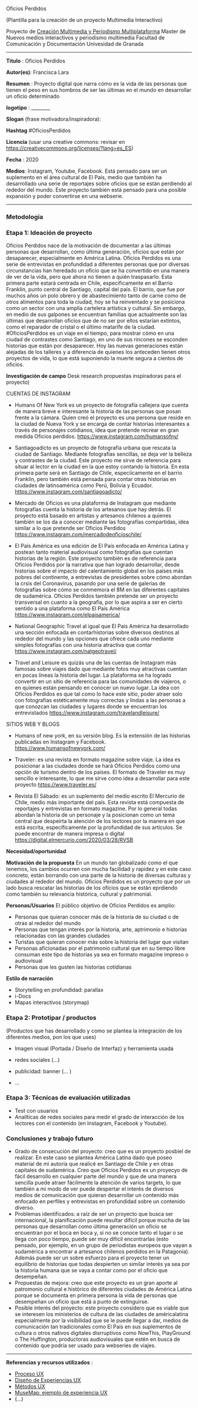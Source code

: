 Oficios Perdidos

(Plantilla para la creación de un proyecto Multimedia Interactivo)

Proyecto de [Creación Multimedia y Periodismo Multiplataforma](https://github.com/mgea/PeriodismoMultimedia)
Master de Nuevos medios interactivos y periodismo multimedia
Facultad de Comunicación y Documentación
Univesidad de Granada  

----

**Titulo** : Oficios Perdidos

**Autor(es)**: Francisca Lara 

**Resumen** : Proyecto digital que narra cómo es la vida de las personas que tienen el peso en sus hombros de ser las últimas en el mundo en desarrollar un oficio determinado

**logotipo** :  ________

**Slogan** (frase motivadora/inspiradora): 

**Hashtag** #OficiosPerdidos

**Licencia**    (usar una creative commons: revisar en https://creativecommons.org/licenses/?lang=es_ES) 

**Fecha** : 2020

**Medios**: Instagram, Youtube, Facebook. Está pensado para ser un suplemento en el área cultural de El País, medio que también ha desarrollado una serie de reportajes sobre oficios que se están perdiendo al rededor del mundo. Este proyecto también está pensado para una posible expansión y poder convertirse en una webserie.  


--- 

### Metodología

### Etapa 1: Ideación de proyecto 

Oficios Perdidos nace de la motivación de documentar a las últimas personas que desarrollan, como última generación, oficios que están por desaparecer, especialmente en América Latina. Oficios Perdidos es una serie de entrevistas en profundidad a diferentes personas que por diversas circunstancias han heredado un oficio que se ha convertido en una manera de ver de la vida, pero que ahora no tienen a quién traspasarlo. Esta primera parte estará centrada en Chile, específicamente en el Barrio Franklin, punto central de Santiago, capital del país. El barrio, que fue por muchos años un polo obrero y de abastecimiento tanto de carne como de otros alimentos para toda la ciudad, hoy se ha reinventado y se posiciona como un sector con una amplia cartelera artística y cultural. Sin embargo, en medio de sus galpones se encuentran familias que actualmente son las últimas que desarrollan oficios que de no ser por ellos estarían extintos, como el reparador de cristal o el último matarife de la ciudad. #OficiosPerdidos es un viaje en el tiempo, para mostrar cómo en una ciudad de contrastes como Santiago, en uno de sus rincones se esconden historias que están por desaparecer. Hoy las nuevas generaciones están alejadas de los talleres y a diferencia de quienes los anteceden tienen otros proyectos de vida, lo que está suponiendo la muerte segura a cientos de oficios.

**Investigación de campo**   Desk research propuestas inspiradoras para el proyecto) 

CUENTAS DE INSTAGRAM
* Humans Of New York es un proyecto de fotografía callejera que cuenta de manera breve e interesante la historia de las personas que posan frente a la cámara. Quien creó el proyecto es una persona que reside en la ciudad de Nueva York y se encarga de contar historias interesantes a través de personajes cotidianos, idea que pretende recrear en gran medida Oficios perdidos. https://www.instagram.com/humansofny/

* Santiagoadicto es un proyecto de fotografía urbana que rescata la ciudad de Santiago. Mediante fotografías sencillas, se deja ver la belleza y contrastes de la ciudad. Este proyecto me sirve de referencia para situar al lector en la ciudad en la que estoy contando la historia. En esta primera parte será en Santiago de Chile, especíicamente en el barrio Franklin, pero también está pensada para contar otras historias en ciudades de latinoamérica como Perú, Bolivia y Ecuador. https://www.instagram.com/santiagoadicto/

* Mercado de Oficios es una plataforma de Instagram que mediante fotografías cuenta la historia de los artesanos que hay detrás. El proyecto está basado en artistas y artesanos chilenos a quienes también se los da a conocer mediante las fotografías compartidas, idea similar a lo que pretende ser Oficios Perdidos https://www.instagram.com/mercadodeoficioschile/

* El País América es una edición de El País enfocada en América Latina y postean tanto material audiovisual como fotografías que cuentan historias de la región. Este proyecto también es de referencia para Oficios Perdidos por la narrativa que han logrado desarrollar, desde historias sobre el impacto del calentamiento global en los países más pobres del continente, a entrevistas de presidentes sobre cómo abordan la crsis del Coronavirus, pasando por una serie de galerías de fotografías sobre cómo se conmemora el 8M en las diferentes capitales de sudamérica. Oficios Perdidos también pretende ser un proyecto transversal en cuanto a la geografía, por lo que aspira a ser en cierto sentido a una plataforma como El País América https://www.instagram.com/elpaisamerica/

* National Geographic Travel al igual que El País América ha desarrollado una sección enfocada en contarhistorias sobre diversos destinos al rededor del mundo y las opciones que ofrece cada uno mediante simples fotografías con una historia atractiva que contar https://www.instagram.com/natgeotravel/

* Travel and Leisure es quizás una de las cuentas de Instagram más famosas sobre viajes dado que mediante fotos muy atractivas cuentan en pocas líneas la historia del lugar. La plataforma se ha logrado convertir en un sitio de referencia para las comunidades de viajeros, o en quienes están pensando en conocer un nuevo lugar. La idea con Oficios Perdidos es que tal como lo hace este sitio, poder atraer solo con fotografías estéticamente muy correctas y lindas a las personas a que conozcan las ciudades y lugares donde se encuentran los entrevistados https://www.instagram.com/travelandleisure/

SITIOS WEB Y BLOGS

* Humans of new york, en su versión blog. Es la extensión de las historias publicadas en Instagram y Facebook. https://www.humansofnewyork.com/

* Traveler: es una revista en formato magazine sobre viaje. La idea es posicionar a las ciudades donde se hará Oficios Perdidos como una opción de turismo dentro de los países. El formato de Traveler es muy sencillo e interesante, lo que me sirve como idea a desarrollar para este proyecto https://www.traveler.es/

* Revista El Sábado: es un suplemento del medio escrito El Mercurio de Chile, medio más importante del país. Esta revista está compuesta de reportajes y entrevistas en formato magazine. Por lo general todas abordan la historia de un personaje y la posicionan como un tema central que despeirta la atención de los lectores por la manera en que está escrita, específicamente por la profundidad de sus artículos. Se puede encontrar de manera impresa o digital https://digital.elmercurio.com/2020/03/28/RVSB




**Necesidad/oportunidad** 

**Motivación de la propuesta** En un mundo tan globalizado como el que tenemos, los cambios ocurren con mucha facilidad y rapidez y en este caso concreto, están borrando con una parte de la historia de diversas culturas y ciudades al rededor del mundo. Oficios Perdidos es un proyecto que por un lado busca rescatar las historias de los oficios que se están eprdiendo como también su relevancia histórica, cultural y patrimonial.


**Personas/Usuarios** El público objetivo de Oficios Perdidos es amplio:
- Personas que quieran conocer más de la historia de su ciudad o de otras al rededor del mundo
- Personas que tengan interés por la historia, arte, aptrimonio e historias relacionadas con las grandes ciudades
- Turistas que quieran conocer más sobre la historia del lugar que visitan
- Personas aficionadas por el patrimonio cultural que en su tiempo libre consuman este tipo de historias ya sea en formato magazine impreso o audiovisual
- Personas que les gusten las historias cotidianas

**Estilo de narración**    

* Storytelling en profundidad: parallax
* i-Docs
* Mapas interactivos (storymap)


### Etapa 2: Prototipar / productos 

(Productos que has desarrollado y como se plantea la integración de los diferentes medios, pon los que uses) 

* Imagen visual (Portada / Diseño de Interfaz) y herramienta usada 

* redes sociales (...) 

* publicidad: banner (... ) 

* ...

### Etapa 3: Técnicas de evaluación utilizadas


* Test con usuarios
* Analíticas de redes sociales para medir el grado de interacción de los lectores con el contenido (en Instagram, Facebook y Youtube).


### Conclusiones y trabajo futuro


* Grado de consecución del proyecto: creo que es un proyecto posbiel de realizar. En este caso se plantea América Latina dado que poseo material de mi autoría que realicé en Santiago de Chile y en otras capitales de sudamérica. Creo que Oficios Perdidos es un proyecyo de fácil desarrollo en cualquier parte del mundo y que de una manera sencilla puede atraer fácilmente la atención de varios targets, lo que también a mi modo de ver puede despertar el interés de diversos medios de comunicación que quieran desarrollar un contenido más enfocado en perfiles y entrevistas en profundidad sobre un contenido diverso.
* Problemas identificados: a raíz de ser un proyecto que busca ser internacional, la planificación puede resultar difícil porque mucha de las personas que desarrollan como última generación un oficio se encuentran por el boca en boca y, si no se conoce tanto el lugar o se llega con poco tiempo, puede ser muy difícil encontrarlas (esto pensado, por ejemplo, en un grupo de periodistas europeos que vayan a sudamérica a encontrar a artesanos chilenos perdidos en la Patagonia). Además puede ser un sobre esfuerzo para el proyecto tener un equilibrio de historias que todas despierten un similar interés ya sea por la historia humana que se vaya a contar como por el oficio que desempeñan. 
* Propuestas de mejora: creo que este proyecto es un gran aporte al patromonio cultural e histórico de diferentes ciudades de América Latina porque se documenta en primera persona la vida de personas que desempeñan un oficio que está a punto de extinguirse.
* Posible interés del proyecto: este proyecto considero que es viable que se interesen los ministerios de cultura de las ciudades de américalatina especialmente por la visibilidad que se le puede llegar a dar, medios de comunicación tan tradicionales como El País en sus suplementos de cultura o otros nativos digitales disrruptivos como NowThis, PlayGround o The Huffington, productoras audiovisuales que estén en busca de contenido que podría ser usado para webseries de viajes.


----

**Referencias y recursos utilizados** :

* [Proceso UX](https://uxmastery.com/resources/process/)
* [Diseño de Experiencias UX](http://www.nosolousabilidad.com/articulos/uxd.htm) 
* [Métodos UX](https://mgea.github.io/UX-DIU-Checklist/index.html) 
* [MuseMap: ejemplo de experiencia UX](https://blog.prototypr.io/musemap-street-art-app-ux-case-study-9bec6a99823b) 
* (...) 














